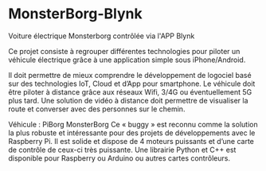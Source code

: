 # MonsterBorg-Blynk
Voiture électrique Monsterborg contrôlée via l'APP Blynk

Ce projet consiste à regrouper différentes technologies pour piloter un véhicule électrique grâce à une application simple 
sous iPhone/Android.

Il doit permettre de mieux comprendre le développement de logociel basé sur des technologies IoT, Cloud et d’App pour 
smartphone. Le véhicule doit être piloter à distance grâce aux réseaux Wifi, 3/4G ou éventuellement 5G plus tard. 
Une solution de vidéo à distance doit permettre de visualiser la route et converser avec des personnes sur le chemin.

Véhicule : PiBorg MonsterBorg
Ce « buggy » est reconnu comme la solution la plus robuste et intéressante pour des projets de développements avec le Raspberry
Pi. Il est solide et dispose de 4 moteurs puissants et d’une carte de contrôle de ceux-ci très puissante. Une librairie Python 
et C++ est disponible pour Raspberry ou Arduino ou autres cartes contrôleurs.
